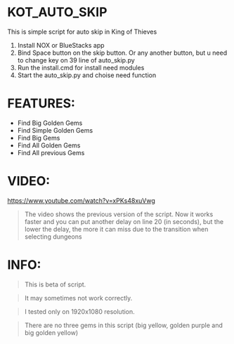 # KOT_AUTO_SKIP
This is simple script for auto skip in King of Thieves

1. Install NOX or BlueStacks app
2. Bind Space button on the skip button. Or any another button, but u need to change key on 39 line of auto_skip.py
3. Run the install.cmd for install need modules
4. Start the auto_skip.py and choise need function

# FEATURES:
- Find Big Golden Gems
- Find Simple Golden Gems
- Find Big Gems
- Find All Golden Gems
- Find All previous Gems

# VIDEO:
https://www.youtube.com/watch?v=xPKs48xuVwg

> The video shows the previous version of the script. Now it works faster and you can put another delay on line 20 (in seconds), but the lower the delay, the more it can miss due to the transition when selecting dungeons

# INFO: 

> This is beta of script.

> It may sometimes not work correctly. 

> I tested only on 1920x1080 resolution.

> There are no three gems in this script (big yellow, golden purple and big golden yellow)

